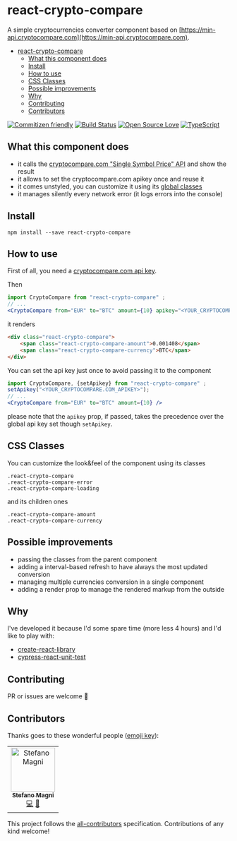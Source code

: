# react-crypto-compare

A simple cryptocurrencies converter component based on
[https://min-api.cryptocompare.com](https://min-api.cryptocompare.com).

- [react-crypto-compare](#react-crypto-compare)
  - [What this component does](#what-this-component-does)
  - [Install](#install)
  - [How to use](#how-to-use)
  - [CSS Classes](#css-classes)
  - [Possible improvements](#possible-improvements)
  - [Why](#why)
  - [Contributing](#contributing)
  - [Contributors](#contributors)

[![Commitizen friendly](https://img.shields.io/badge/commitizen-friendly-brightgreen.svg)](http://commitizen.github.io/cz-cli/)
[![Build Status](https://travis-ci.com/NoriSte/react-crypto-compare.svg?branch=master)](https://travis-ci.com/NoriSte/react-crypto-compare)
[![Open Source
Love](https://badges.frapsoft.com/os/mit/mit.svg?v=102)](https://github.com/ellerbrock/open-source-badge/)
[![TypeScript](https://badges.frapsoft.com/typescript/love/typescript.svg?v=101)](https://github.com/ellerbrock/typescript-badges/)

## What this component does

- it calls the [cryptocompare.com "Single Symbol Price"
  API](https://min-api.cryptocompare.com/documentation?key=Price&cat=SingleSymbolPriceEndpoint) and
  show the result
- it allows to set the cryptocompare.com apikey once and reuse it
- it comes unstyled, you can customize it using its [global classes](#css-classes)
- it manages silently every network error (it logs errors into the console)

## Install

`npm install --save react-crypto-compare`

## How to use

First of all, you need a [cryptocompare.com api
key](https://www.cryptocompare.com/cryptopian/api-keys).

Then
```jsx
import CryptoCompare from "react-crypto-compare" ;
// ...
<CryptoCompare from="EUR" to="BTC" amount={10} apikey="<YOUR_CRYPTOCOMPARE.COM_APIKEY>" />
```
it renders
```html
<div class="react-crypto-compare">
    <span class="react-crypto-compare-amount">0.001408</span>
    <span class="react-crypto-compare-currency">BTC</span>
</div>
```

You can set the api key just once to avoid passing it to the component
```jsx
import CryptoCompare, {setApikey} from "react-crypto-compare" ;
setApikey("<YOUR_CRYPTOCOMPARE.COM_APIKEY>");
// ...
<CryptoCompare from="EUR" to="BTC" amount={10} />
```
please note that the `apikey` prop, if passed, takes the precedence over the global api key set
though `setApikey`.

## CSS Classes

You can customize the look&feel of the component using its classes
```
.react-crypto-compare
.react-crypto-compare-error
.react-crypto-compare-loading
```
and its children ones
```
.react-crypto-compare-amount
.react-crypto-compare-currency
```

## Possible improvements

- passing the classes from the parent component
- adding a interval-based refresh to have always the most updated conversion
- managing multiple currencies conversion in a single component
- adding a render prop to manage the rendered markup from the outside

## Why

I've developed it because I'd some spare time (more less 4 hours) and I'd like to play with:

- [create-react-library](https://www.npmjs.com/package/create-react-library)
- [cypress-react-unit-test](https://github.com/bahmutov/cypress-react-unit-test)

## Contributing

PR or issues are welcome 👋

## Contributors

Thanks goes to these wonderful people ([emoji key](https://allcontributors.org/docs/en/emoji-key)):

<!-- ALL-CONTRIBUTORS-LIST:START - Do not remove or modify this section -->
<!-- prettier-ignore -->
<table><tr><td align="center"><a href="https://twitter.com/NoriSte"><img src="https://avatars0.githubusercontent.com/u/173663?v=4" width="100px;" alt="Stefano Magni"/><br /><sub><b>Stefano Magni</b></sub></a><br /><a href="https://github.com/NoriSte/react-crypto-compare/commits?author=NoriSte" title="Code">💻</a> <a href="https://github.com/NoriSte/react-crypto-compare/commits?author=NoriSte" title="Documentation">📖</a></td></tr></table>

<!-- ALL-CONTRIBUTORS-LIST:END -->

This project follows the [all-contributors](https://github.com/all-contributors/all-contributors) specification. Contributions of any kind welcome!
